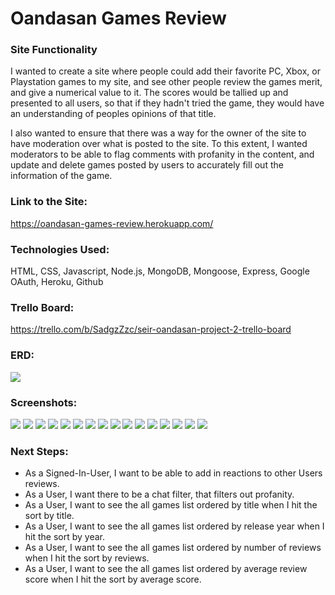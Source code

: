 # Oandasan Games Review

### Site Functionality
I wanted to create a site where people could add their favorite PC, Xbox, or Playstation games to my site, and see other people review the games merit, and give a numerical value to it. The scores would be tallied up and presented to all users, so that if they hadn't tried the game, they would have an understanding of peoples opinions of that title.

I also wanted to ensure that there was a way for the owner of the site to have moderation over what is posted to the site. To this extent, I wanted moderators to be able to flag comments with profanity in the content, and update and delete games posted by users to accurately fill out the information of the game.

### Link to the Site:
https://oandasan-games-review.herokuapp.com/

### Technologies Used:
HTML, CSS, Javascript, Node.js, MongoDB, Mongoose, Express, Google OAuth, Heroku, Github

### Trello Board:
https://trello.com/b/SadgzZzc/seir-oandasan-project-2-trello-board

### ERD:
<td> <img src="https://i.imgur.com/cLjTLW1.jpg" width:"450"> </td>

### Screenshots:
<td> <img src="https://i.imgur.com/r2jobKD.png" width:"450"> </td>
<td> <img src="https://i.imgur.com/R1i538j.png" width:"450"> </td>
<td> <img src="https://i.imgur.com/1uxHzit.png" width:"450"> </td>
<td> <img src="https://i.imgur.com/7MchnD5.png" width:"450"> </td>
<td> <img src="https://i.imgur.com/6nfsImh.png" width:"450"> </td>
<td> <img src="https://i.imgur.com/gKX3ZwJ.png" width:"450"> </td>
<td> <img src="https://i.imgur.com/K6ku8ZB.png" width:"450"> </td>
<td> <img src="https://i.imgur.com/oinVEJr.png" width:"450"> </td>
<td> <img src="https://i.imgur.com/ILmsQ48.png" width:"450"> </td>
<td> <img src="https://i.imgur.com/ky9z9Tu.png" width:"450"> </td>
<td> <img src="https://i.imgur.com/eKZUX3V.png" width:"450"> </td>
<td> <img src="https://i.imgur.com/LGSdbri.png" width:"450"> </td>
<td> <img src="https://i.imgur.com/r9guQQH.png" width:"450"> </td>
<td> <img src="https://i.imgur.com/xQ4RjWm.png" width:"450"> </td>
<td> <img src="https://i.imgur.com/5h4Ddxy.png" width:"450"> </td>
<td> <img src="https://i.imgur.com/1Okv3M2.png" width:"450"> </td>

### Next Steps:
<ul>
    <li>As a Signed-In-User, I want to be able to add in reactions to other Users reviews.</li>
    <li>As a User, I want there to be a chat filter, that filters out profanity.</li>
    <li>As a User, I want to see the all games list ordered by title when I hit the sort by title.</li>
    <li>As a User, I want to see the all games list ordered by release year when I hit the sort by year.</li>
    <li>As a User, I want to see the all games list ordered by number of reviews when I hit the sort by reviews.</li>
    <li>As a User, I want to see the all games list ordered by average review score when I hit the sort by average score.</li>
</ul>






